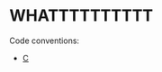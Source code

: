 # WHATTTTTTTTTT

Code conventions:
- [C](https://users.ece.cmu.edu/~eno/coding/CCodingStandard.html#pnames)

